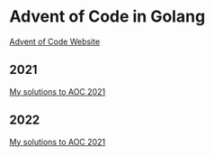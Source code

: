 # Advent of Code in Golang

[Advent of Code Website](https://adventofcode.com/)

## 2021

[My solutions to AOC 2021](cmd/2021/)

## 2022

[My solutions to AOC 2021](cmd/2022/)
